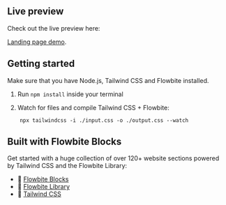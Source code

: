## Live preview

Check out the live preview here:

[Landing page demo](https://stratedge.netlify.app/).

## Getting started

Make sure that you have Node.js, Tailwind CSS and Flowbite installed.

1. Run `npm install` inside your terminal

2. Watch for files and compile Tailwind CSS + Flowbite:

```
    npx tailwindcss -i ./input.css -o ./output.css --watch
```

## Built with Flowbite Blocks

Get started with a huge collection of over 120+ website sections powered by Tailwind CSS and the Flowbite Library:

- 🔗 [Flowbite Blocks](https://flowbite.com/blocks/)
- 🔗 [Flowbite Library](https://flowbite.com/docs/getting-started/introduction/)
- 🔗 [Tailwind CSS](https://tailwindcss.com/)


